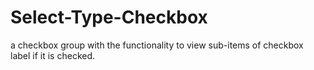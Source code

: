 # Select-Type-Checkbox
a checkbox group with the functionality to view sub-items of checkbox label if it is checked.
